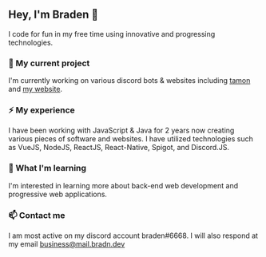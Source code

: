 ## Hey, I'm Braden 👋
I code for fun in my free time using innovative and progressing technologies.

### 🔭 My current project

I'm currently working on various discord bots & websites including [tamon](https://github.com/bradnn/tamon) and [my website](https://www.bradn.dev).

### ⚡ My experience 
I have been working with JavaScript & Java for 2 years now creating various pieces of software and websites. I have utilized technologies such as VueJS, NodeJS, ReactJS, React-Native, Spigot, and Discord.JS.

### 🌱 What I'm learning
I'm interested in learning more about back-end web development and progressive web applications.

### 📫 Contact me
I am most active on my discord account braden#6668. I will also respond at my email business@mail.bradn.dev
